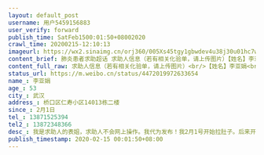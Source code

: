 ```yaml
---
layout: default_post
username: 用户5459156883
user_verify: forward
publish_time: SatFeb1500:01:50+08002020
crawl_time: 20200215-12:10:13
imageurl: https://wx2.sinaimg.cn/orj360/005Xs45tgy1gbwdev4u38j30u01hc7wh.jpg,https://wx3.sinaimg.cn/orj360/005Xs45tgy1gbwdewr3oyj30u01hc1kx.jpg,https://wx1.sinaimg.cn/orj360/005Xs45tgy1gbwdexqmq7j30ci0m8aaq.jpg,https://wx4.sinaimg.cn/orj360/005Xs45tgy1gbwdetxa3uj30ci0m8wex.jpg
content_brief: 肺炎患者求助超话 求助人信息（若有相关化验单，请上传图片）【姓名】李亚娟【年龄】53【所在城市】武汉【所在小区、社区】桥口区仁寿小区14013栋二楼【患病时间】2月1日【联系方式】13871525394【其他紧急联系人】13872348366【病情描述】 肺炎患者求助超话 我是求助人的表姐，求助人 ...全文
content_full_raw: 求助人信息（若有相关化验单，请上传图片）<br/>【姓名】李亚娟<br/>【年龄】53<br/>【所在城市】武汉<br/>【所在小区、社区】桥口区仁寿小区14013栋二楼<br/>【患病时间】2月1日<br/>【联系方式】13871525394<br/>【其他紧急联系人】13872348366<br/>【病情描述】我是求助人的表姐，求助人不会网上操作。我代为发布！我2月1号开始拉肚子。后来开始咳嗽，十来天一直没有好转，因为和瘫痪在床的母亲同住，所以一直没有时间去医院检查。前几天症状加重去医院检查CT结果双肺病毒性肺炎，昨天核酸检测阳性。母亲因为瘫痪在床，症状比我更加严重，低烧，呼吸困难，偶然神志不清。情况一天比一天严重。急切需要得到救助。几次跟社区联系均告知我们等待床位。病情不等人呀！我们急需得到救助！希望大家都帮帮我们！<ahref='/n/皮卡晨吖'>@皮卡晨吖</a><ahref='/n/张沫凡MOMO'>@张沫凡MOMO</a><ahref='/n/三扣三'>@三扣三</a><ahref='/n/百万粉丝王希'>@百万粉丝王希</a><ahref='/n/央视新闻'>@央视新闻</a><ahref='/n/凤凰网'>@凤凰网</a><ahref='/n/人民日报'>@人民日报</a><ahref='/n/肺炎患者求助超话'>@肺炎患者求助超话</a><adata-url="http://t.cn/RyhCNAH"href="http://weibo.com/p/1001018008642100000000000"data-hide=""><spanclass='url-icon'><imgstyle='width:1rem;height:1rem'src='https://h5.sinaimg.cn/upload/2015/09/25/3/timeline_card_small_location_default.png'></span><spanclass="surl-text">荆州</span></a>
status_url: https://m.weibo.cn/status/4472019972633654
name_: 李亚娟
age_: 53
city_: 武汉
address_: 桥口区仁寿小区14013栋二楼
since_: 2月1日
tel_: 13871525394
tel2_: 13872348366
desc_: 我是求助人的表姐，求助人不会网上操作。我代为发布！我2月1号开始拉肚子。后来开始咳嗽，十来天一直没有好转，因为和瘫痪在床的母亲同住，所以一直没有时间去医院检查。前几天症状加重去医院检查CT结果双肺病毒性肺炎，昨天核酸检测阳性。母亲因为瘫痪在床，症状比我更加严重，低烧，呼吸困难，偶然神志不清。情况一天比一天严重。急切需要得到救助。几次跟社区联系均告知我们等待床位。病情不等人呀！我们急需得到救助！希望大家都帮帮我们！<ahref='/n/皮卡晨吖'>@皮卡晨吖</a><ahref='/n/张沫凡MOMO'>@张沫凡MOMO</a><ahref='/n/三扣三'>@三扣三</a><ahref='/n/百万粉丝王希'>@百万粉丝王希</a><ahref='/n/央视新闻'>@央视新闻</a><ahref='/n/凤凰网'>@凤凰网</a><ahref='/n/人民日报'>@人民日报</a><ahref='/n/肺炎患者求助超话'>@肺炎患者求助超话</a><adata-url="http//t.cn/RyhCNAH"href="http//weibo.com/p/1001018008642100000000000"data-hide=""><spanclass='url-icon'><imgstyle='width1rem;height1rem'src='https//h5.sinaimg.cn/upload/2015/09/25/3/timeline_card_small_location_default.png'></span><spanclass="surl-text">荆州</span></a>
publish_timestamp: 2020-02-15 00:01:50+08:00
---
```

